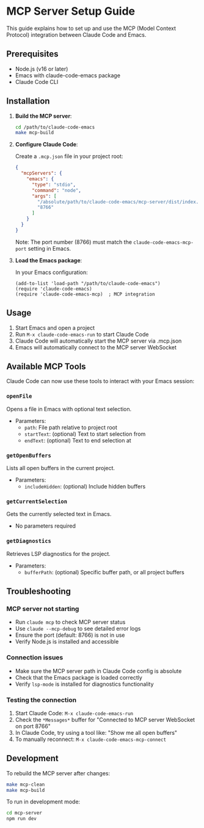 # MCP Server Setup Guide

This guide explains how to set up and use the MCP (Model Context Protocol) integration between Claude Code and Emacs.

## Prerequisites

- Node.js (v16 or later)
- Emacs with claude-code-emacs package
- Claude Code CLI

## Installation

1. **Build the MCP server**:
   ```bash
   cd /path/to/claude-code-emacs
   make mcp-build
   ```

2. **Configure Claude Code**:
   
   Create a `.mcp.json` file in your project root:
   
   ```json
   {
     "mcpServers": {
       "emacs": {
         "type": "stdio",
         "command": "node",
         "args": [
           "/absolute/path/to/claude-code-emacs/mcp-server/dist/index.js",
           "8766"
         ]
       }
     }
   }
   ```
   
   Note: The port number (8766) must match the `claude-code-emacs-mcp-port` setting in Emacs.

3. **Load the Emacs package**:
   
   In your Emacs configuration:
   ```elisp
   (add-to-list 'load-path "/path/to/claude-code-emacs")
   (require 'claude-code-emacs)
   (require 'claude-code-emacs-mcp)  ; MCP integration
   ```

## Usage

1. Start Emacs and open a project
2. Run `M-x claude-code-emacs-run` to start Claude Code
3. Claude Code will automatically start the MCP server via .mcp.json
4. Emacs will automatically connect to the MCP server WebSocket

## Available MCP Tools

Claude Code can now use these tools to interact with your Emacs session:

### `openFile`
Opens a file in Emacs with optional text selection.
- Parameters:
  - `path`: File path relative to project root
  - `startText`: (optional) Text to start selection from
  - `endText`: (optional) Text to end selection at

### `getOpenBuffers`
Lists all open buffers in the current project.
- Parameters:
  - `includeHidden`: (optional) Include hidden buffers

### `getCurrentSelection`
Gets the currently selected text in Emacs.
- No parameters required

### `getDiagnostics`
Retrieves LSP diagnostics for the project.
- Parameters:
  - `bufferPath`: (optional) Specific buffer path, or all project buffers

## Troubleshooting

### MCP server not starting
- Run `claude mcp` to check MCP server status
- Use `claude --mcp-debug` to see detailed error logs
- Ensure the port (default: 8766) is not in use
- Verify Node.js is installed and accessible

### Connection issues
- Make sure the MCP server path in Claude Code config is absolute
- Check that the Emacs package is loaded correctly
- Verify `lsp-mode` is installed for diagnostics functionality

### Testing the connection
1. Start Claude Code: `M-x claude-code-emacs-run`
2. Check the `*Messages*` buffer for "Connected to MCP server WebSocket on port 8766"
3. In Claude Code, try using a tool like: "Show me all open buffers"
4. To manually reconnect: `M-x claude-code-emacs-mcp-connect`

## Development

To rebuild the MCP server after changes:
```bash
make mcp-clean
make mcp-build
```

To run in development mode:
```bash
cd mcp-server
npm run dev
```